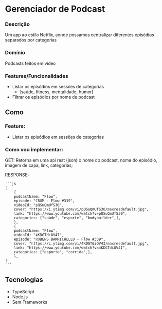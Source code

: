 # Gerenciador de Podcast

### Descrição
Um app ao estilo Netflix, aonde possamos centralizar diferentes episódios separados por categorias

### Domínio
Podcasts feitos em vídeo

### Features/Funcionalidades
- Listar os episódios em sessões de categorias
    - [saúde, fitness, mentalidade, humor]
- Filtrar os episódios por nome de podcast

## Como

### Feature:
- Listar os episódios em sessões de categorias

### Como vou implementar:
GET: Retorna em uma api rest (json) o nome do podcast, nome do episódio, imagem de capa, link, categorias;

RESPONSE:

    ```js
    [
        {
        podcastName: "Flow",
        episode: "CBUM - Flow #319",
        videoId: "pQSuQmUfS30",
        cover: "https://i.ytimg.com/vi/pQSuQmUfS30/maxresdefault.jpg",
        link: "https://www.youtube.com/watch?v=pQSuQmUfS30",
        categories: ["saúde", "esporte", "bodybuilder",],
        },
        {
        podcastName: "Flow",
        videoId: "4KDGTdiOV4I",
        episode: "RUBENS BARRICHELLO - Flow #339",
        cover: "https://i.ytimg.com/vi/4KDGTdiOV4I/maxresdefault.jpg",
        link: "https://www.youtube.com/watch?v=4KDGTdiOV4I",
        categories: ["esporte", "corrida",],
        },
    ]
    ```

## Tecnologias
- TypeScript
- Node.js
- Sem Frameworks
